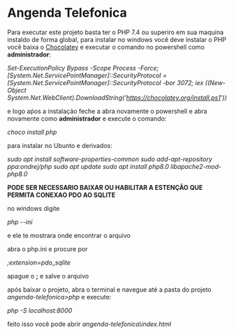 # Angenda Telefonica
Para executar este projeto basta ter o PHP 7.4 ou superiro em sua maquina instaldo de forma global, para instalar no windows você deve instalar o PHP você baixa o [Chocolatey](https://chocolatey.org/install)  e executar o comando no powershell como __administrador__:


_Set-ExecutionPolicy Bypass -Scope Process -Force; [System.Net.ServicePointManager]::SecurityProtocol = [System.Net.ServicePointManager]::SecurityProtocol -bor 3072; iex ((New-Object System.Net.WebClient).DownloadString('https://chocolatey.org/install.ps1'))_

e logo aṕos a instalação feche a abra novamente o powershell e abra novamente como __administrador__ e execute o comando:

_choco install php_

para instalar no Ubunto e derivados: 

_sudo apt install software-properties-common
sudo add-apt-repository ppa:ondrej/php
sudo apt update
sudo apt install php8.0 libapache2-mod-php8.0_

__PODE SER NECESSARIO BAIXAR OU HABILITAR A ESTENÇÃO QUE PERMITA CONEXAO PDO AO SQLITE__

no windows digite 

_php --ini_

e ele te mostrara onde encontrar o arquivo

abra o php.ini e procure por

_;extension=pdo_sqlite_

apague o __;__ e salve o arquivo 

após baixar o projeto, abra o terminal e navegue até a pasta do projeto _angenda-telefonica>php_ e execute:

_php -S localhost:8000_

feito isso você pode abrir _angenda-telefonica\index.html_
